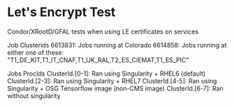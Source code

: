 # Let's Encrypt Test
Condor/XRootD/GFAL tests when using LE certificates on services

Job Clusterids
6613831: Jobs running at Colorado
6614858: Jobs running at either one of these: "T1\_DE\_KIT,T1\_IT\_CNAF,T1\_UK\_RAL,T2\_ES\_CIEMAT,T1\_ES\_PIC"

Jobs ProcIds
ClusterId.[0-1]: Ran using Singularity + RHEL6 (default)
ClusterId.[2-3]: Ran using Singularity + RHEL7
ClusterId.[4-5]: Ran using Singularity + OSG Tensorflow image (non-CMS image)
ClusterId.[6-7]: Ran without singularity

